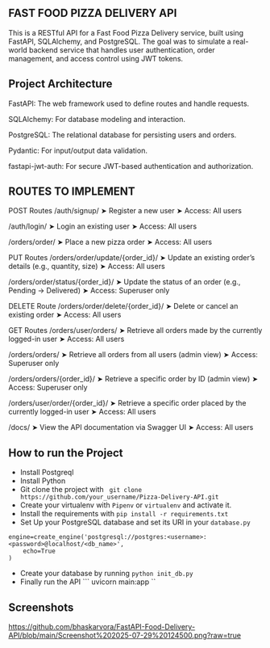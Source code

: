 ## FAST FOOD PIZZA DELIVERY API
This is a RESTful API for a Fast Food Pizza Delivery service, built using FastAPI, SQLAlchemy, and PostgreSQL. The goal was to simulate a real-world backend service that handles user authentication, order management, and access control using JWT tokens.

## Project Architecture
FastAPI: The web framework used to define routes and handle requests.

SQLAlchemy: For database modeling and interaction.

PostgreSQL: The relational database for persisting users and orders.

Pydantic: For input/output data validation.

fastapi-jwt-auth: For secure JWT-based authentication and authorization.


## ROUTES TO IMPLEMENT
POST Routes
/auth/signup/
➤ Register a new user
➤ Access: All users

/auth/login/
➤ Login an existing user
➤ Access: All users

/orders/order/
➤ Place a new pizza order
➤ Access: All users

PUT Routes
/orders/order/update/{order_id}/
➤ Update an existing order’s details (e.g., quantity, size)
➤ Access: All users

/orders/order/status/{order_id}/
➤ Update the status of an order (e.g., Pending → Delivered)
➤ Access: Superuser only

DELETE Route
/orders/order/delete/{order_id}/
➤ Delete or cancel an existing order
➤ Access: All users

GET Routes
/orders/user/orders/
➤ Retrieve all orders made by the currently logged-in user
➤ Access: All users

/orders/orders/
➤ Retrieve all orders from all users (admin view)
➤ Access: Superuser only

/orders/orders/{order_id}/
➤ Retrieve a specific order by ID (admin view)
➤ Access: Superuser only

/orders/user/order/{order_id}/
➤ Retrieve a specific order placed by the currently logged-in user
➤ Access: All users

/docs/
➤ View the API documentation via Swagger UI
➤ Access: All users



## How to run the Project
- Install Postgreql
- Install Python
- Git clone the project with ``` git clone https://github.com/your_username/Pizza-Delivery-API.git```
- Create your virtualenv with `Pipenv` or `virtualenv` and activate it.
- Install the requirements with ``` pip install -r requirements.txt ```
- Set Up your PostgreSQL database and set its URI in your ```database.py```
```
engine=create_engine('postgresql://postgres:<username>:<password>@localhost/<db_name>',
    echo=True
)
```

- Create your database by running ``` python init_db.py ```
- Finally run the API
``` uvicorn main:app ``


## Screenshots
https://github.com/bhaskarvora/FastAPI-Food-Delivery-API/blob/main/Screenshot%202025-07-29%20124500.png?raw=true
